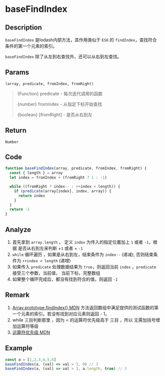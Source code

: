 # baseFindIndex 

## Description 
`baseFindIndex` 是lodash内部方法，其作用类似于 `ES6` 的 `findIndex`，查找符合条件的第一个元素的索引。

`baseFindIndex` 除了从左到右查找外，还可以从右到左查找。
## Params
`(array, predicate, fromIndex, fromRight)`
> {Function} predicate - 每次迭代调用的函数
>
> {number} fromIndex - 从指定下标开始查找
>
> {boolean} [fromRight] - 是否从右到左
>

## Return
`Number`

## Code
```js
function baseFindIndex(array, predicate, fromIndex, fromRight) {
  const { length } = array
  let index = fromIndex + (fromRight ? 1 : -1)

  while ((fromRight ? index-- : ++index < length)) {
    if (predicate(array[index], index, array)) {
      return index
    }
  }
  return -1
}
```
## Analyze
1. 首先拿到 `array.length` ， 定义 `index` 为传入的指定位置加上 `1` 或者 `-1`，根据 是否从右到左来判断 +`1` 或者 + `-1`
2. `while` 循环遍历 ，如果是从右到左，结束条件为 `index--` (递减), 否则结束条件为 `++index < length`  (递增)
3. 如果传入 `predicate` 处理数据结果为 `true`，则返回当前 `index` ，`predicate` 接受三个参数，当前值， 当前下标，完整数组
4. 如果整个循环完成后，都没有找到符合的值，则返回 `-1`
## Remark
1. [Array.prototype.findIndex() MDN](https://developer.mozilla.org/zh-CN/docs/Web/JavaScript/Reference/Global_Objects/Array/findIndex) 方法返回数组中满足提供的测试函数的第一个元素的索引。若没有找到对应元素则返回 - 1。
2. while 三目判断那里 ，因为 < 的运算符优先级高于 三目 ，所以 无需加括号增加运算符等级
3. [运算符优先级 MDN](https://developer.mozilla.org/zh-CN/docs/Web/JavaScript/Reference/Operators/Operator_Precedence#table)
## Example
```js
const a = [1,2,3,4,5,6]
baseFindIndex(a, (val) => val > 3, 0) // 3
baseFindIndex(a, (val) => val > 3, a.length, true) // 5
```
